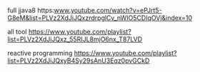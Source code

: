 full jjava8
https:www.youtube.com/watch?v=ePJrt5-G8eM&list=PLVz2XdJiJQxzrdrpglCv_nWIO5CDIqOVj&index=10

all tool
https://www.youtube.com/playlist?list=PLVz2XdJiJQxz_55RIJL8mjO6nx_T87LVD

reactive programming
https://www.youtube.com/playlist?list=PLVz2XdJiJQxyB4Sy29sAnU3Eqz0pvGCkD